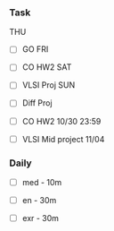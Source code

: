 ### Task
THU
- [ ] GO
FRI
- [ ] CO HW2
SAT
- [ ] VLSI Proj
SUN
- [ ] Diff Proj

- [ ] CO HW2 10/30 23:59
- [ ] VLSI Mid project 11/04
### Daily
- [ ] med - 10m
- [ ] en - 30m
- [ ] exr - 30m

